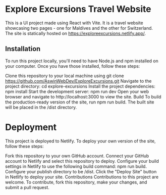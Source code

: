 # Explore Excursions Travel Website

This is a UI project made using React with Vite. It is a travel website showcasing two pages - one for Maldives and the other for Switzerland. The site is statically hosted on https://exploreexcursions.netlify.app/.

## Installation

To run this project locally, you'll need to have Node.js and npm installed on your computer. Once you have those installed, follow these steps:

Clone this repository to your local machine using git clone https://github.com/AswinWebDev/ExploreExcursions.git
Navigate to the project directory: cd explore-excursions
Install the project dependencies: npm install
Start the development server: npm run dev
Open your web browser and navigate to http://localhost:3000 to view the site.
Build
To build the production-ready version of the site, run npm run build. The built site will be placed in the /dist directory.

# Deployment

This project is deployed to Netlify. To deploy your own version of the site, follow these steps:

Fork this repository to your own GitHub account.
Connect your GitHub account to Netlify and select this repository to deploy.
Configure your build settings in Netlify to use the following build command: npm run build.
Configure your publish directory to be /dist.
Click the "Deploy Site" button in Netlify to deploy your site.
Contributions
Contributions to this project are welcome. To contribute, fork this repository, make your changes, and submit a pull request.
